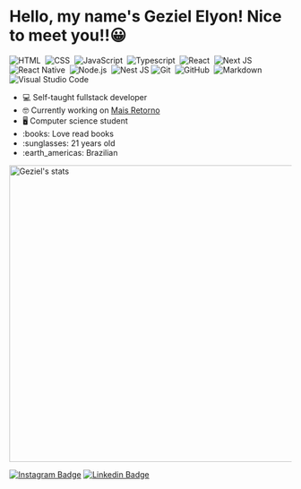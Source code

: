 <h1>Hello, my name's Geziel Elyon! Nice to meet you!!😀</h1>

![HTML](https://img.shields.io/badge/-HTML-05122A?style=flat&logo=HTML5)&nbsp;
![CSS](https://img.shields.io/badge/-CSS-05122A?style=flat&logo=CSS3&logoColor=1572B6)&nbsp;
![JavaScript](https://img.shields.io/badge/-JavaScript-05122A?style=flat&logo=javascript)&nbsp;
![Typescript](https://img.shields.io/badge/-Typescript-05122A?style=flat&logo=typescript)&nbsp;
![React](https://img.shields.io/badge/-React-05122A?style=flat&logo=react)&nbsp;
![Next JS](https://img.shields.io/badge/-Next-05122A?style=flat&logo=next.js)
![React Native](https://img.shields.io/badge/-React%20Native-05122A?style=flat&logo=react)&nbsp;
![Node.js](https://img.shields.io/badge/-Node.js-05122A?style=flat&logo=node.js)&nbsp;
![Nest JS](https://img.shields.io/badge/-nestjs-05122A?style=flat&logo=nestjs&logoColor=red)
![Git](https://img.shields.io/badge/-Git-05122A?style=flat&logo=git)&nbsp;
![GitHub](https://img.shields.io/badge/-GitHub-05122A?style=flat&logo=github)&nbsp;
![Markdown](https://img.shields.io/badge/-Markdown-05122A?style=flat&logo=markdown)&nbsp;
![Visual Studio Code](https://img.shields.io/badge/-Visual%20Studio%20Code-05122A?style=flat&logo=visual-studio-code&logoColor=007ACC)&nbsp;

<ul>
  <li>💻 Self-taught fullstack developer</li>
  <li>🤓 Currently working on <a href="https://maisretorno.com/" target="_blank">Mais Retorno</a></li>
  <li>🖥 Computer science student</li>
  <li>:books: Love read books</li>
  <li>:sunglasses: 21 years old</li>
  <li>:earth_americas: Brazilian</li>
</ul>

<img width="530em" src="https://github-readme-stats.vercel.app/api?username=programador404&show_icons=true&theme=great-gatsby" alt="Geziel's stats"/>
  
[![Instagram Badge](https://img.shields.io/badge/-@gezielelyon-black?style=flat-square&labelColor=black&logo=instagram&logoColor=yellow&link=https://instagram.com/gezielelyon)](https://instagram.com/gezielelyon) 
[![Linkedin Badge](https://img.shields.io/badge/-Geziel%20Elyon-black?style=flat-square&logo=Linkedin&logoColor=yellow&link=https://www.linkedin.com/in/geziel-elyon-a0a1381a5/)](https://www.linkedin.com/in/geziel-elyon-a0a1381a5/)
